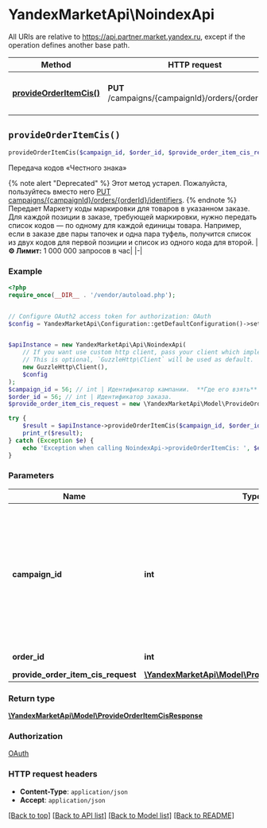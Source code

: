 # YandexMarketApi\NoindexApi

All URIs are relative to https://api.partner.market.yandex.ru, except if the operation defines another base path.

| Method | HTTP request | Description |
| ------------- | ------------- | ------------- |
| [**provideOrderItemCis()**](NoindexApi.md#provideOrderItemCis) | **PUT** /campaigns/{campaignId}/orders/{orderId}/cis | Передача кодов «Честного знака» |


## `provideOrderItemCis()`

```php
provideOrderItemCis($campaign_id, $order_id, $provide_order_item_cis_request): \YandexMarketApi\Model\ProvideOrderItemCisResponse
```

Передача кодов «Честного знака»

{% note alert \"Deprecated\" %}  Этот метод устарел. Пожалуйста, пользуйтесь вместо него [PUT campaigns/{campaignId}/orders/{orderId}/identifiers](../../reference/orders/provideOrderItemIdentifiers.md).  {% endnote %}  Передает Маркету коды маркировки для товаров в указанном заказе.  Для каждой позиции в заказе, требующей маркировки, нужно передать список кодов — по одному для каждой единицы товара. Например, если в заказе две пары тапочек и одна пара туфель, получится список из двух кодов для первой позиции и список из одного кода для второй.  |**⚙️ Лимит:** 1 000 000 запросов в час| |-|

### Example

```php
<?php
require_once(__DIR__ . '/vendor/autoload.php');


// Configure OAuth2 access token for authorization: OAuth
$config = YandexMarketApi\Configuration::getDefaultConfiguration()->setAccessToken('YOUR_ACCESS_TOKEN');


$apiInstance = new YandexMarketApi\Api\NoindexApi(
    // If you want use custom http client, pass your client which implements `GuzzleHttp\ClientInterface`.
    // This is optional, `GuzzleHttp\Client` will be used as default.
    new GuzzleHttp\Client(),
    $config
);
$campaign_id = 56; // int | Идентификатор кампании.  **Где его взять**  Войдите в личный кабинет, в меню слева выберите **Настройки** → **Настройки API** и скопируйте число из поля **Номер кампании**.
$order_id = 56; // int | Идентификатор заказа.
$provide_order_item_cis_request = new \YandexMarketApi\Model\ProvideOrderItemCisRequest(); // \YandexMarketApi\Model\ProvideOrderItemCisRequest

try {
    $result = $apiInstance->provideOrderItemCis($campaign_id, $order_id, $provide_order_item_cis_request);
    print_r($result);
} catch (Exception $e) {
    echo 'Exception when calling NoindexApi->provideOrderItemCis: ', $e->getMessage(), PHP_EOL;
}
```

### Parameters

| Name | Type | Description  | Notes |
| ------------- | ------------- | ------------- | ------------- |
| **campaign_id** | **int**| Идентификатор кампании.  **Где его взять**  Войдите в личный кабинет, в меню слева выберите **Настройки** → **Настройки API** и скопируйте число из поля **Номер кампании**. | |
| **order_id** | **int**| Идентификатор заказа. | |
| **provide_order_item_cis_request** | [**\YandexMarketApi\Model\ProvideOrderItemCisRequest**](../Model/ProvideOrderItemCisRequest.md)|  | |

### Return type

[**\YandexMarketApi\Model\ProvideOrderItemCisResponse**](../Model/ProvideOrderItemCisResponse.md)

### Authorization

[OAuth](../../README.md#OAuth)

### HTTP request headers

- **Content-Type**: `application/json`
- **Accept**: `application/json`

[[Back to top]](#) [[Back to API list]](../../README.md#endpoints)
[[Back to Model list]](../../README.md#models)
[[Back to README]](../../README.md)
